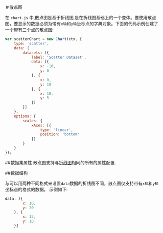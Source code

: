 ＃散点图

在 `chart.js` 中,散点图是基于折线图,是在折线图基础上的一个变体。要使用散点图，要显示的数据必须为带有`x轴`和`y轴`坐标点的字典对象。下面的代码示例创建了一个带有三个点的散点图:

```javascript
var scatterChart = new Chart(ctx, {
    type: 'scatter',
    data: {
        datasets: [{
            label: 'Scatter Dataset',
            data: [{
                x: -10,
                y: 0
            }, {
                x: 0,
                y: 10
            }, {
                x: 10,
                y: 5
            }]
        }]
    },
    options: {
        scales: {
            xAxes: [{
                type: 'linear',
                position: 'bottom'
            }]
        }
    }
});
```
##数据集属性
散点图支持与[折线图](./line.md#dataset-properties)相同的所有的属性配置.

##数据结构

与可以用两种不同格式来设置`data`数据的折线图不同，散点图仅支持带有`x轴`和`y轴`坐标点的格式的数据。 示例如下:

```javascript
data: [{
        x: 10,
        y: 20
    }, {
        x: 15,
        y: 10
    }]
```
